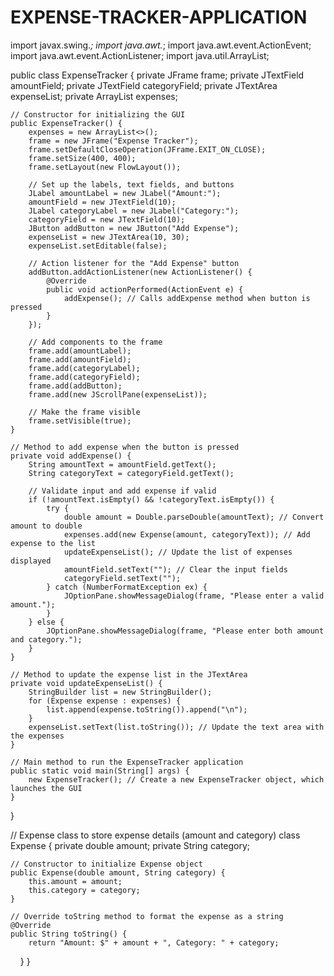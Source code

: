 # EXPENSE-TRACKER-APPLICATION
import javax.swing.*;
import java.awt.*;
import java.awt.event.ActionEvent;
import java.awt.event.ActionListener;
import java.util.ArrayList;

public class ExpenseTracker {
    private JFrame frame;
    private JTextField amountField;
    private JTextField categoryField;
    private JTextArea expenseList;
    private ArrayList<Expense> expenses;

    // Constructor for initializing the GUI
    public ExpenseTracker() {
        expenses = new ArrayList<>();
        frame = new JFrame("Expense Tracker");
        frame.setDefaultCloseOperation(JFrame.EXIT_ON_CLOSE);
        frame.setSize(400, 400);
        frame.setLayout(new FlowLayout());

        // Set up the labels, text fields, and buttons
        JLabel amountLabel = new JLabel("Amount:");
        amountField = new JTextField(10);
        JLabel categoryLabel = new JLabel("Category:");
        categoryField = new JTextField(10);
        JButton addButton = new JButton("Add Expense");
        expenseList = new JTextArea(10, 30);
        expenseList.setEditable(false);

        // Action listener for the "Add Expense" button
        addButton.addActionListener(new ActionListener() {
            @Override
            public void actionPerformed(ActionEvent e) {
                addExpense(); // Calls addExpense method when button is pressed
            }
        });

        // Add components to the frame
        frame.add(amountLabel);
        frame.add(amountField);
        frame.add(categoryLabel);
        frame.add(categoryField);
        frame.add(addButton);
        frame.add(new JScrollPane(expenseList));

        // Make the frame visible
        frame.setVisible(true);
    }

    // Method to add expense when the button is pressed
    private void addExpense() {
        String amountText = amountField.getText();
        String categoryText = categoryField.getText();
        
        // Validate input and add expense if valid
        if (!amountText.isEmpty() && !categoryText.isEmpty()) {
            try {
                double amount = Double.parseDouble(amountText); // Convert amount to double
                expenses.add(new Expense(amount, categoryText)); // Add expense to the list
                updateExpenseList(); // Update the list of expenses displayed
                amountField.setText(""); // Clear the input fields
                categoryField.setText("");
            } catch (NumberFormatException ex) {
                JOptionPane.showMessageDialog(frame, "Please enter a valid amount.");
            }
        } else {
            JOptionPane.showMessageDialog(frame, "Please enter both amount and category.");
        }
    }

    // Method to update the expense list in the JTextArea
    private void updateExpenseList() {
        StringBuilder list = new StringBuilder();
        for (Expense expense : expenses) {
            list.append(expense.toString()).append("\n");
        }
        expenseList.setText(list.toString()); // Update the text area with the expenses
    }

    // Main method to run the ExpenseTracker application
    public static void main(String[] args) {
        new ExpenseTracker(); // Create a new ExpenseTracker object, which launches the GUI
    }
}

// Expense class to store expense details (amount and category)
class Expense {
    private double amount;
    private String category;

    // Constructor to initialize Expense object
    public Expense(double amount, String category) {
        this.amount = amount;
        this.category = category;
    }

    // Override toString method to format the expense as a string
    @Override
    public String toString() {
        return "Amount: $" + amount + ", Category: " + category;
    }
}

